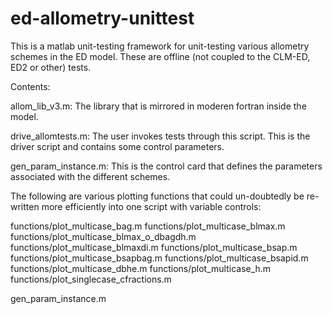 # ed-allometry-unittest
This is a matlab unit-testing framework for unit-testing various allometry schemes in the ED model.  These are offline (not coupled to the CLM-ED, ED2 or other) tests.

Contents:

allom_lib_v3.m: The library that is mirrored in moderen fortran inside the model.

drive_allomtests.m:  The user invokes tests through this script.  This is the driver script and contains some control parameters.

gen_param_instance.m:  This is the control card that defines the parameters associated with the different schemes.

The following are various plotting functions that could un-doubtedly be re-written more efficiently into one script with variable controls:

functions/plot_multicase_bag.m
functions/plot_multicase_blmax.m
functions/plot_multicase_blmax_o_dbagdh.m
functions/plot_multicase_blmaxdi.m
functions/plot_multicase_bsap.m
functions/plot_multicase_bsapbag.m
functions/plot_multicase_bsapid.m
functions/plot_multicase_dbhe.m
functions/plot_multicase_h.m
functions/plot_singlecase_cfractions.m

gen_param_instance.m
